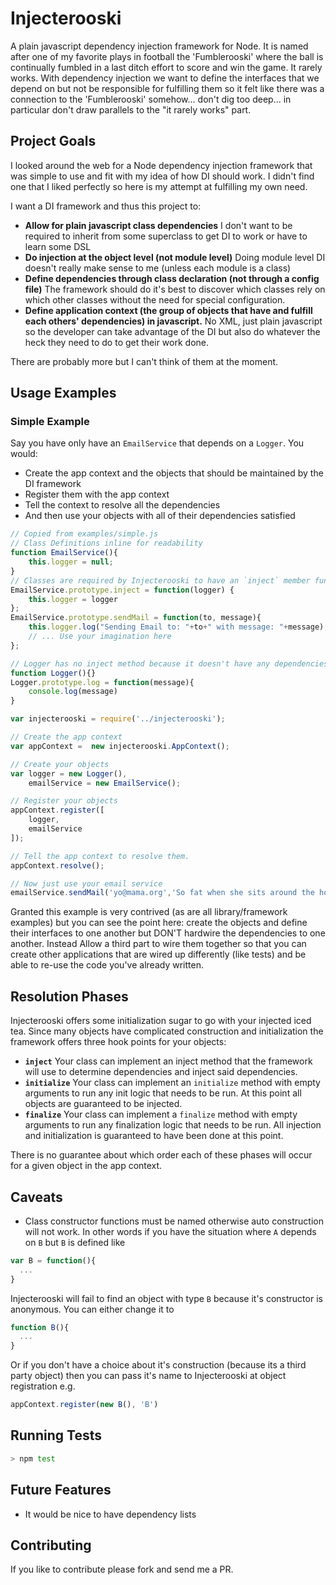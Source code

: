 Injecterooski
=============

A plain javascript dependency injection framework for Node. It is named after one of my favorite plays in football the 'Fumblerooski' 
where the ball is continually fumbled in a last ditch effort to score and win the game. It rarely works.  With dependency injection
we want to define the interfaces that we depend on but not be responsible for fulfilling them so it felt like there
was a connection to the 'Fumblerooski' somehow... don't dig too deep... in particular don't draw parallels to the "it rarely works" part.

Project Goals
-------------
I looked around the web for a Node dependency injection framework that was simple to use and fit with my idea of how DI
should work.  I didn't find one that I liked perfectly so here is my attempt at fulfilling my own need.

I want a DI framework and thus this project to:

* **Allow for plain javascript class dependencies**
  I don't want to be required to inherit from some superclass to get DI to work or have to learn some DSL
* **Do injection at the object level (not module level)**
  Doing module level DI doesn't really make sense to me (unless each module is a class)
* **Define dependencies through class declaration (not through a config file)**
  The framework should do it's best to discover which classes rely on which other classes without the need for 
  special configuration.
* **Define application context (the group of objects that have and fulfill each others' dependencies) in javascript.**
  No XML, just plain javascript so the developer can take advantage of the DI but also do whatever the heck they need to 
  do to get their work done.

There are probably more but I can't think of them at the moment.

Usage Examples
--------------

### Simple Example

Say you have only have an `EmailService` that depends on a `Logger`. You would:
 
* Create the app context and the objects that should be maintained by the DI framework
* Register them with the app context
* Tell the context to resolve all the dependencies
* And then use your objects with all of their dependencies satisfied

```javascript
// Copied from examples/simple.js
// Class Definitions inline for readability
function EmailService(){
    this.logger = null;
}
// Classes are required by Injecterooski to have an `inject` member function in order to have dependencies injected
EmailService.prototype.inject = function(logger) {
    this.logger = logger
};
EmailService.prototype.sendMail = function(to, message){
    this.logger.log("Sending Email to: "+to+" with message: "+message);
    // ... Use your imagination here
};

// Logger has no inject method because it doesn't have any dependencies
function Logger(){}
Logger.prototype.log = function(message){
    console.log(message)
}

var injecterooski = require('../injecterooski');

// Create the app context
var appContext =  new injecterooski.AppContext();

// Create your objects
var logger = new Logger(),
    emailService = new EmailService();

// Register your objects
appContext.register([
    logger,
    emailService
]);

// Tell the app context to resolve them.
appContext.resolve();

// Now just use your email service
emailService.sendMail('yo@mama.org','So fat when she sits around the house she REALLy sits around the house');
```

Granted this example is very contrived (as are all library/framework examples) but you can see the point here: create
the objects and define their interfaces to one another but DON'T hardwire the dependencies to one another. Instead 
Allow a third part to wire them together so that you can create other applications that are wired up differently (like
tests) and be able to re-use the code you've already written.

Resolution Phases
-----------------

Injecterooski offers some initialization sugar to go with your injected iced tea. Since many objects have complicated 
construction and initialization the framework offers three hook points for your objects:

* **`inject`**
  Your class can implement an inject method that the framework will use to determine dependencies and inject said
  dependencies.
* **`initialize`**
  Your class can implement an `initialize` method with empty arguments to run any init logic that needs to be run. At this
  point all objects are guaranteed to be injected.
* **`finalize`**
  Your class can implement a `finalize` method with empty arguments to run any finalization logic that needs to be run. 
  All injection and initialization is guaranteed to have been done at this point.
  
There is no guarantee about which order each of these phases will occur for a given object in the app context.

Caveats
-------
* Class constructor functions must be named otherwise auto construction will not work. In other words if you have the 
situation where `A` depends on `B` but `B` is defined like 

```javascript
var B = function(){
  ...
}
```

Injecterooski will fail to find an object with type `B` because it's constructor is anonymous. You can either change it to

```javascript 
function B(){
  ... 
}
```

Or if you don't have a choice about it's construction (because its a third party object) then you can pass it's name to 
Injecterooski at object registration e.g.

```javascript
appContext.register(new B(), 'B')
```

Running Tests
-------------
```bash
> npm test
```

Future Features
---------------
* It would be nice to have dependency lists

Contributing
------------
If you like to contribute please fork and send me a PR.